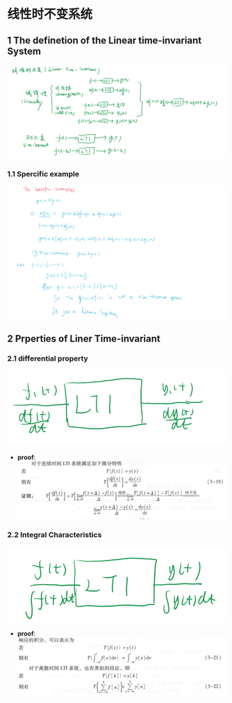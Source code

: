 # 线性时不变系统

## 1 The definetion of the Linear time-invariant System

![alt text](image.png)

### 1.1 Spercific example

![alt text](image-1.png)

## 2 Prperties of Liner Time-invariant

### 2.1 differential property

![alt text](image-2.png)

- **proof**:
  ![alt text](image-3.png)

### 2.2 Integral Characteristics

![alt text](image-5.png)

- **proof**:
  ![alt text](image-4.png)


